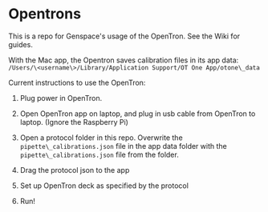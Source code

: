 # Opentrons

This is a repo for Genspace's usage of the OpenTron. See the Wiki for guides.

With the Mac app, the Opentron saves calibration files in its app data: `/Users/\<username\>/Library/Application Support/OT One App/otone\_data`

Current instructions to use the OpenTron:

1. Plug power in OpenTron.

2. Open OpenTron app on laptop, and plug in usb cable from OpenTron to laptop. (Ignore the Raspberry Pi)

3. Open a protocol folder in this repo. Overwrite the `pipette\_calibrations.json` file in the app data folder with the `pipette\_calibrations.json` file from the folder.

4. Drag the protocol json to the app

5. Set up OpenTron deck as specified by the protocol

6. Run!
